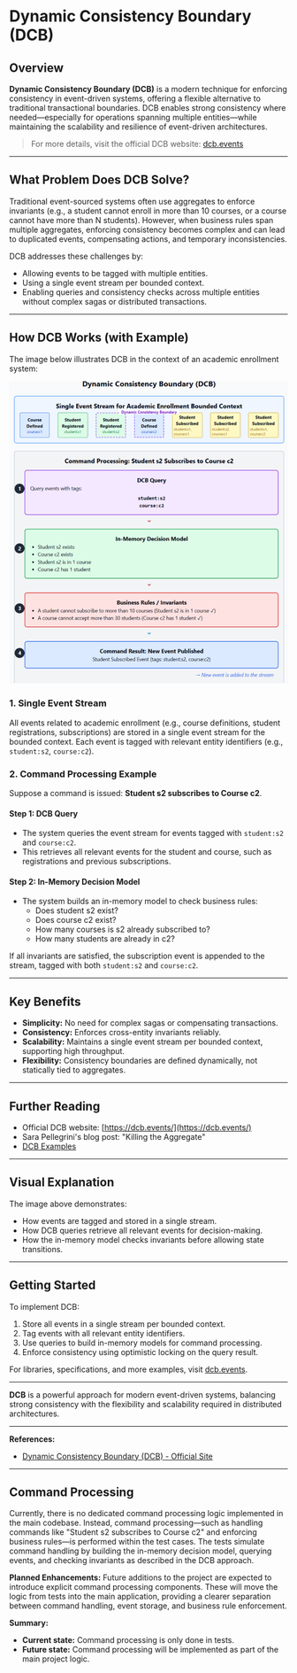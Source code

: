 # Dynamic Consistency Boundary (DCB)

## Overview

**Dynamic Consistency Boundary (DCB)** is a modern technique for enforcing consistency in event-driven systems, offering a flexible alternative to traditional transactional boundaries. DCB enables strong consistency where needed—especially for operations spanning multiple entities—while maintaining the scalability and resilience of event-driven architectures.


> For more details, visit the official DCB website: [dcb.events](https://dcb.events/)

---

## What Problem Does DCB Solve?

Traditional event-sourced systems often use aggregates to enforce invariants (e.g., a student cannot enroll in more than 10 courses, or a course cannot have more than N students). However, when business rules span multiple aggregates, enforcing consistency becomes complex and can lead to duplicated events, compensating actions, and temporary inconsistencies.

DCB addresses these challenges by:
- Allowing events to be tagged with multiple entities.
- Using a single event stream per bounded context.
- Enabling queries and consistency checks across multiple entities without complex sagas or distributed transactions.

---

## How DCB Works (with Example)

The image below illustrates DCB in the context of an academic enrollment system:

![DCB Example](./Images/dcb-example.png)

### 1. Single Event Stream

All events related to academic enrollment (e.g., course definitions, student registrations, subscriptions) are stored in a single event stream for the bounded context. Each event is tagged with relevant entity identifiers (e.g., `student:s2`, `course:c2`).

### 2. Command Processing Example

Suppose a command is issued: **Student s2 subscribes to Course c2**.

#### Step 1: DCB Query

- The system queries the event stream for events tagged with `student:s2` and `course:c2`.
- This retrieves all relevant events for the student and course, such as registrations and previous subscriptions.

#### Step 2: In-Memory Decision Model

- The system builds an in-memory model to check business rules:
  - Does student s2 exist?
  - Does course c2 exist?
  - How many courses is s2 already subscribed to?
  - How many students are already in c2?

If all invariants are satisfied, the subscription event is appended to the stream, tagged with both `student:s2` and `course:c2`.

---

## Key Benefits

- **Simplicity:** No need for complex sagas or compensating transactions.
- **Consistency:** Enforces cross-entity invariants reliably.
- **Scalability:** Maintains a single event stream per bounded context, supporting high throughput.
- **Flexibility:** Consistency boundaries are defined dynamically, not statically tied to aggregates.

---

## Further Reading

- Official DCB website: [https://dcb.events/](https://dcb.events/)
- Sara Pellegrini's blog post: "Killing the Aggregate"
- [DCB Examples](https://dcb.events/examples/course-subscriptions/)

---

## Visual Explanation

The image above demonstrates:
- How events are tagged and stored in a single stream.
- How DCB queries retrieve all relevant events for decision-making.
- How the in-memory model checks invariants before allowing state transitions.

---

## Getting Started

To implement DCB:
1. Store all events in a single stream per bounded context.
2. Tag events with all relevant entity identifiers.
3. Use queries to build in-memory models for command processing.
4. Enforce consistency using optimistic locking on the query result.

For libraries, specifications, and more examples, visit [dcb.events](https://dcb.events/).

---

**DCB** is a powerful approach for modern event-driven systems, balancing strong consistency with the flexibility and scalability required in distributed architectures.

---

**References:**
- [Dynamic Consistency Boundary (DCB) - Official Site](https://dcb.events/)

---

## Command Processing

Currently, there is no dedicated command processing logic implemented in the main codebase. Instead, command processing—such as handling commands like "Student s2 subscribes to Course c2" and enforcing business rules—is performed within the test cases. The tests simulate command handling by building the in-memory decision model, querying events, and checking invariants as described in the DCB approach.

**Planned Enhancements:**
Future additions to the project are expected to introduce explicit command processing components. These will move the logic from tests into the main application, providing a clearer separation between command handling, event storage, and business rule enforcement.

**Summary:**
- **Current state:** Command processing is only done in tests.
- **Future state:** Command processing will be implemented as part of the main project logic. 